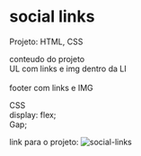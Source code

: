 # social links

Projeto: HTML, CSS <br>

conteudo do projeto<br>
UL com links e img dentro da LI<br><br>
footer com links e IMG<br>

CSS<br>
display: flex;<br>
Gap;<br>

 link para o projeto:
![social-links](https://github.com/Moon-Day/social-links.github.io/assets/97771245/574c3319-c372-4564-be4d-5bf52ba7bb57)
